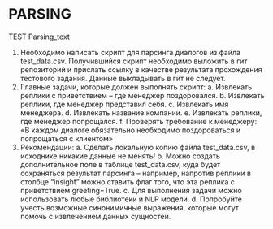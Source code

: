 # PARSING
TEST Parsing_text 
1.	Необходимо написать скрипт для парсинга диалогов из файла test_data.csv. Получившийся скрипт необходимо выложить в гит репозиторий и прислать ссылку в качестве результата прохождения тестового задания. Данные выкладывать в гит не следует. 
2.	Главные задачи, которые должен выполнять скрипт:
a.	Извлекать реплики с приветствием – где менеджер поздоровался. 
b.	Извлекать реплики, где менеджер представил себя. 
c.	Извлекать имя менеджера. 
d.	Извлекать название компании. 
e.	Извлекать реплики, где менеджер попрощался.
f.	Проверять требование к менеджеру: «В каждом диалоге обязательно необходимо поздороваться и попрощаться с клиентом»
3.	Рекомендации:
a.	Сделать локальную копию файла test_data.csv, в исходнике никакие данные не менять!
b.	Можно создать дополнительное поле в таблице test_data.csv, куда будет сохраняться результат парсинга – например, напротив реплики в столбце “insight” можно ставить флаг того, что эта реплика с приветствием greeting=True.
c.	Для выполнения задачи можно использовать любые библиотеки и NLP модели. 
d.	Попробуйте учесть возможные синонимичные выражения, которые могут помочь с извлечением данных сущностей. 
